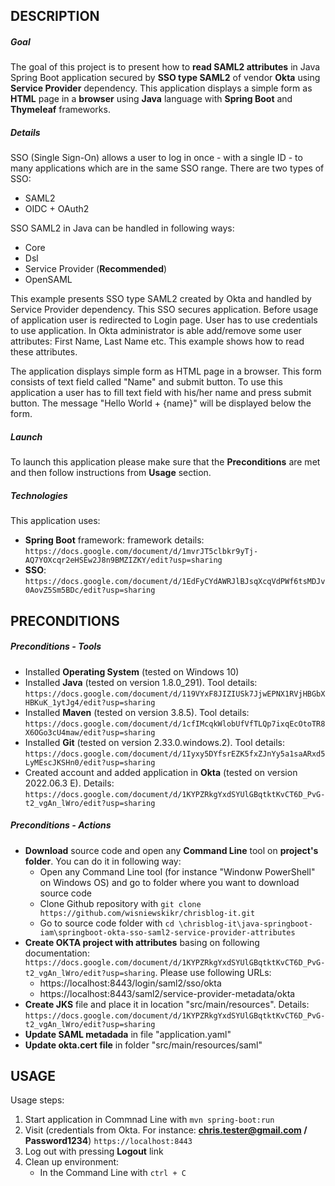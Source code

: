 DESCRIPTION
-----------

##### Goal
The goal of this project is to present how to **read SAML2 attributes** in Java Spring Boot application secured by **SSO type SAML2** of vendor **Okta** using **Service Provider** dependency. This application displays a simple form as **HTML** page in a **browser** using **Java** language with **Spring Boot** and **Thymeleaf** frameworks.

##### Details
SSO (Single Sign-On) allows a user to log in once - with a single ID - to many applications which are in the same SSO range. There are two types of SSO:
* SAML2
* OIDC + OAuth2

SSO SAML2 in Java can be handled in following ways:
* Core
* Dsl
* Service Provider (**Recommended**)
* OpenSAML

This example presents SSO type SAML2 created by Okta and handled by Service Provider dependency. This SSO secures application. Before usage of application user is redirected to Login page. 
User has to use credentials to use application.
In Okta administrator is able add/remove some user attributes: First Name, Last Name etc. This example shows how to read these attributes.

The application displays simple form as HTML page in a browser. This form consists of text field called "Name" and submit button. 
To use this application a user has to fill text field with his/her name and press submit button. The message "Hello World + {name}" will be displayed below the form.

##### Launch
To launch this application please make sure that the **Preconditions** are met and then follow instructions from **Usage** section.

##### Technologies
This application uses:
* **Spring Boot** framework: framework details: `https://docs.google.com/document/d/1mvrJT5clbkr9yTj-AQ7YOXcqr2eHSEw2J8n9BMZIZKY/edit?usp=sharing`
* **SSO**: `https://docs.google.com/document/d/1EdFyCYdAWRJlBJsqXcqVdPWf6tsMDJv0AovZ5Sm5BDc/edit?usp=sharing`


PRECONDITIONS
-------------

##### Preconditions - Tools
* Installed **Operating System** (tested on Windows 10)
* Installed **Java** (tested on version 1.8.0_291). Tool details: `https://docs.google.com/document/d/119VYxF8JIZIUSk7JjwEPNX1RVjHBGbXHBKuK_1ytJg4/edit?usp=sharing`
* Installed **Maven** (tested on version 3.8.5). Tool details: `https://docs.google.com/document/d/1cfIMcqkWlobUfVfTLQp7ixqEcOtoTR8X6OGo3cU4maw/edit?usp=sharing`
* Installed **Git** (tested on version 2.33.0.windows.2). Tool details: `https://docs.google.com/document/d/1Iyxy5DYfsrEZK5fxZJnYy5a1saARxd5LyMEscJKSHn0/edit?usp=sharing`
* Created account and added application in **Okta** (tested on version 2022.06.3 E). Details: `https://docs.google.com/document/d/1KYPZRkgYxdSYUlGBqtktKvCT6D_PvG-t2_vgAn_lWro/edit?usp=sharing`

##### Preconditions - Actions
* **Download** source code and open any **Command Line** tool on **project's folder**. You can do it in following way:
    * Open any Command Line tool (for instance "Windonw PowerShell" on Windows OS) and go to folder where you want to download source code 
    * Clone Github repository with `git clone https://github.com/wisniewskikr/chrisblog-it.git`
    * Go to source code folder with `cd \chrisblog-it\java-springboot-iam\springboot-okta-sso-saml2-service-provider-attributes`
* **Create OKTA project with attributes** basing on following documentation: `https://docs.google.com/document/d/1KYPZRkgYxdSYUlGBqtktKvCT6D_PvG-t2_vgAn_lWro/edit?usp=sharing`. Please use following URLs:
    * https://localhost:8443/login/saml2/sso/okta
    * https://localhost:8443/saml2/service-provider-metadata/okta
* **Create JKS** file and place it in location "src/main/resources". Details: `https://docs.google.com/document/d/1KYPZRkgYxdSYUlGBqtktKvCT6D_PvG-t2_vgAn_lWro/edit?usp=sharing`    
* **Update SAML metadada** in file "application.yaml"
* **Update okta.cert file** in folder "src/main/resources/saml"


USAGE
-----

Usage steps:
1. Start application in Commnad Line with `mvn spring-boot:run`
1. Visit (credentials from Okta. For instance: **chris.tester@gmail.com / Password1234**) `https://localhost:8443`
1. Log out with pressing **Logout** link 
1. Clean up environment:
    * In the Command Line with `ctrl + C`